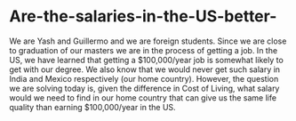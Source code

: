 # Are-the-salaries-in-the-US-better-
We are Yash and Guillermo and we are foreign students. Since we are close to graduation of our masters we are in the process of getting a job. In the US, we have learned that getting a $100,000/year job is somewhat likely to get with our degree. We also know that we would never get such salary in India and Mexico respectively (our home country). However, the question we are solving today is, given the difference in Cost of Living, what salary would we need to find in our home country that can give us the same life quality than earning $100,000/year in the US.
